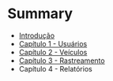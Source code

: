 # Summary

* [Introdução](README.md)
* [Capítulo 1 - Usuários](capítulo-1---usuários.md)
* [Capítulo 2 - Veículos](capítulo-2---veículos.md)
* [Capítulo 3 - Rastreamento](capítulo-3---rastreamento.md)
* Capítulo 4 - Relatórios

